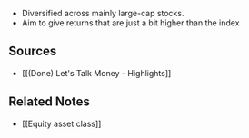 - Diversified across mainly large-cap stocks.
- Aim to give returns that are just a bit higher than the index

## Sources
- [[(Done) Let's Talk Money - Highlights]]

## Related Notes
- [[Equity asset class]]